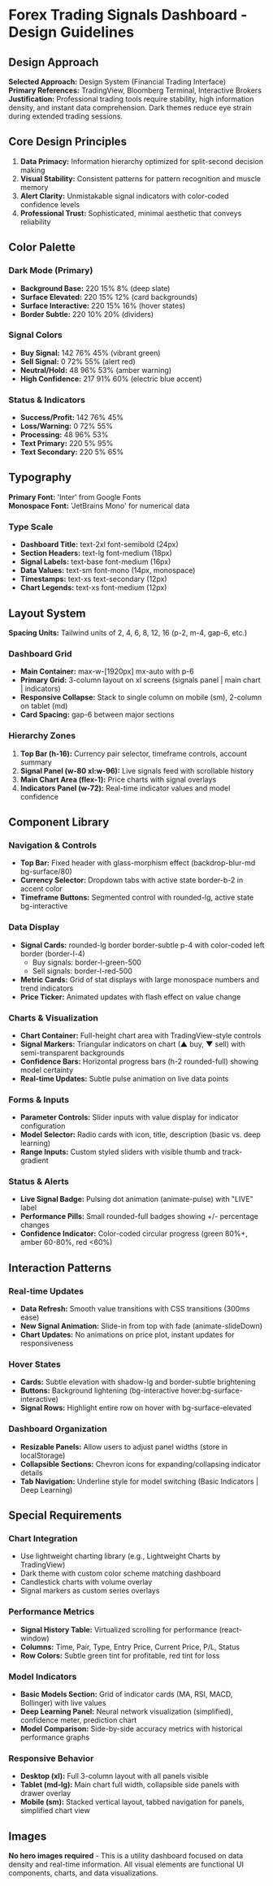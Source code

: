 # Forex Trading Signals Dashboard - Design Guidelines

## Design Approach

**Selected Approach:** Design System (Financial Trading Interface)  
**Primary References:** TradingView, Bloomberg Terminal, Interactive Brokers  
**Justification:** Professional trading tools require stability, high information density, and instant data comprehension. Dark themes reduce eye strain during extended trading sessions.

## Core Design Principles

1. **Data Primacy:** Information hierarchy optimized for split-second decision making
2. **Visual Stability:** Consistent patterns for pattern recognition and muscle memory
3. **Alert Clarity:** Unmistakable signal indicators with color-coded confidence levels
4. **Professional Trust:** Sophisticated, minimal aesthetic that conveys reliability

## Color Palette

### Dark Mode (Primary)
- **Background Base:** 220 15% 8% (deep slate)
- **Surface Elevated:** 220 15% 12% (card backgrounds)
- **Surface Interactive:** 220 15% 16% (hover states)
- **Border Subtle:** 220 10% 20% (dividers)

### Signal Colors
- **Buy Signal:** 142 76% 45% (vibrant green)
- **Sell Signal:** 0 72% 55% (alert red)
- **Neutral/Hold:** 48 96% 53% (amber warning)
- **High Confidence:** 217 91% 60% (electric blue accent)

### Status & Indicators
- **Success/Profit:** 142 76% 45%
- **Loss/Warning:** 0 72% 55%
- **Processing:** 48 96% 53%
- **Text Primary:** 220 5% 95%
- **Text Secondary:** 220 5% 65%

## Typography

**Primary Font:** 'Inter' from Google Fonts  
**Monospace Font:** 'JetBrains Mono' for numerical data

### Type Scale
- **Dashboard Title:** text-2xl font-semibold (24px)
- **Section Headers:** text-lg font-medium (18px)
- **Signal Labels:** text-base font-medium (16px)
- **Data Values:** text-sm font-mono (14px, monospace)
- **Timestamps:** text-xs text-secondary (12px)
- **Chart Legends:** text-xs font-medium (12px)

## Layout System

**Spacing Units:** Tailwind units of 2, 4, 6, 8, 12, 16 (p-2, m-4, gap-6, etc.)

### Dashboard Grid
- **Main Container:** max-w-[1920px] mx-auto with p-6
- **Primary Grid:** 3-column layout on xl screens (signals panel | main chart | indicators)
- **Responsive Collapse:** Stack to single column on mobile (sm), 2-column on tablet (md)
- **Card Spacing:** gap-6 between major sections

### Hierarchy Zones
1. **Top Bar (h-16):** Currency pair selector, timeframe controls, account summary
2. **Signal Panel (w-80 xl:w-96):** Live signals feed with scrollable history
3. **Main Chart Area (flex-1):** Price charts with signal overlays
4. **Indicators Panel (w-72):** Real-time indicator values and model confidence

## Component Library

### Navigation & Controls
- **Top Bar:** Fixed header with glass-morphism effect (backdrop-blur-md bg-surface/80)
- **Currency Selector:** Dropdown tabs with active state border-b-2 in accent color
- **Timeframe Buttons:** Segmented control with rounded-lg, active state bg-interactive

### Data Display
- **Signal Cards:** rounded-lg border border-subtle p-4 with color-coded left border (border-l-4)
  - Buy signals: border-l-green-500
  - Sell signals: border-l-red-500
- **Metric Cards:** Grid of stat displays with large monospace numbers and trend indicators
- **Price Ticker:** Animated updates with flash effect on value change

### Charts & Visualization
- **Chart Container:** Full-height chart area with TradingView-style controls
- **Signal Markers:** Triangular indicators on chart (▲ buy, ▼ sell) with semi-transparent backgrounds
- **Confidence Bars:** Horizontal progress bars (h-2 rounded-full) showing model certainty
- **Real-time Updates:** Subtle pulse animation on live data points

### Forms & Inputs
- **Parameter Controls:** Slider inputs with value display for indicator configuration
- **Model Selector:** Radio cards with icon, title, description (basic vs. deep learning)
- **Range Inputs:** Custom styled sliders with visible thumb and track-gradient

### Status & Alerts
- **Live Signal Badge:** Pulsing dot animation (animate-pulse) with "LIVE" label
- **Performance Pills:** Small rounded-full badges showing +/- percentage changes
- **Confidence Indicator:** Color-coded circular progress (green 80%+, amber 60-80%, red <60%)

## Interaction Patterns

### Real-time Updates
- **Data Refresh:** Smooth value transitions with CSS transitions (300ms ease)
- **New Signal Animation:** Slide-in from top with fade (animate-slideDown)
- **Chart Updates:** No animations on price plot, instant updates for responsiveness

### Hover States
- **Cards:** Subtle elevation with shadow-lg and border-subtle brightening
- **Buttons:** Background lightening (bg-interactive hover:bg-surface-interactive)
- **Signal Rows:** Highlight entire row on hover with bg-surface-elevated

### Dashboard Organization
- **Resizable Panels:** Allow users to adjust panel widths (store in localStorage)
- **Collapsible Sections:** Chevron icons for expanding/collapsing indicator details
- **Tab Navigation:** Underline style for model switching (Basic Indicators | Deep Learning)

## Special Requirements

### Chart Integration
- Use lightweight charting library (e.g., Lightweight Charts by TradingView)
- Dark theme with custom color scheme matching dashboard
- Candlestick charts with volume overlay
- Signal markers as custom series overlays

### Performance Metrics
- **Signal History Table:** Virtualized scrolling for performance (react-window)
- **Columns:** Time, Pair, Type, Entry Price, Current Price, P/L, Status
- **Row Colors:** Subtle green tint for profitable, red tint for loss

### Model Indicators
- **Basic Models Section:** Grid of indicator cards (MA, RSI, MACD, Bollinger) with live values
- **Deep Learning Panel:** Neural network visualization (simplified), confidence meter, prediction chart
- **Model Comparison:** Side-by-side accuracy metrics with historical performance graphs

### Responsive Behavior
- **Desktop (xl):** Full 3-column layout with all panels visible
- **Tablet (md-lg):** Main chart full width, collapsible side panels with drawer overlay
- **Mobile (sm):** Stacked vertical layout, tabbed navigation for panels, simplified chart view

## Images

**No hero images required** - This is a utility dashboard focused on data density and real-time information. All visual elements are functional UI components, charts, and data visualizations.